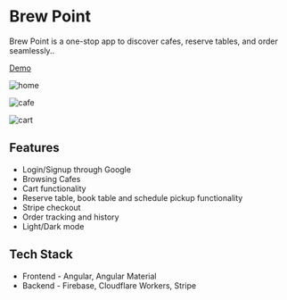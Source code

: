 # Brew Point

Brew Point is a one-stop app to discover cafes, reserve tables, and order seamlessly..

[Demo](https://brewpoint.vercel.app)

![home](https://github.com/user-attachments/assets/8edad682-6369-4bec-aca7-0d2a182ecf7d)

![cafe](https://github.com/user-attachments/assets/820bbb4e-3ed0-41a8-915e-bbe0ca3a5e82)

![cart](https://github.com/user-attachments/assets/11ca9b08-5377-4cbd-a97e-060ec014a407)


## Features 

- Login/Signup through Google
- Browsing Cafes
- Cart functionality
- Reserve table, book table and schedule pickup functionality
- Stripe checkout
- Order tracking and history
- Light/Dark mode

## Tech Stack

- Frontend - Angular, Angular Material
- Backend -  Firebase, Cloudflare Workers, Stripe
